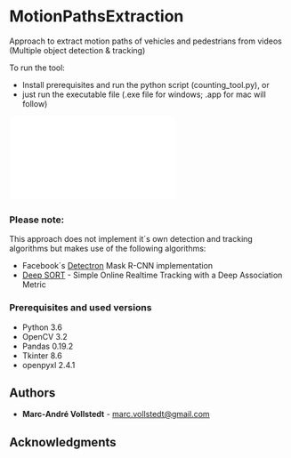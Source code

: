 # MotionPathsExtraction
Approach to extract motion paths of vehicles and pedestrians from videos (Multiple object detection &amp; tracking)

To run the tool:

* Install prerequisites and run the python script (counting_tool.py), or
* just run the executable file (.exe file for windows; .app for mac will follow) 

![Poster](/poster/poster_A0_tracks.pdf)

### Please note:
This approach does not implement it´s own detection and tracking algorithms but makes use of the following algorithms:  
* Facebook´s [Detectron](https://github.com/facebookresearch/Detectron) Mask R-CNN implementation 
* [Deep SORT](https://github.com/nwojke/deep_sort) - Simple Online Realtime Tracking with a Deep Association Metric

### Prerequisites and used versions

* Python 3.6
* OpenCV 3.2
* Pandas 0.19.2
* Tkinter 8.6
* openpyxl 2.4.1

## Authors

* **Marc-André Vollstedt** - marc.vollstedt@gmail.com

## Acknowledgments
